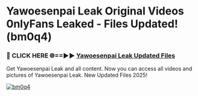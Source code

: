 # Yawoesenpai Leak Original Videos 0nlyFans Leaked - Files Updated! (bm0q4)

<h3>🔴 CLICK HERE 🌐==►► <a href="https://tinyurl.com/ehrbuxhb" rel="nofollow">Yawoesenpai Leak Updated Files</a></h3>

Get Yawoesenpai Leak and all content. Now you can access all videos and pictures of Yawoesenpai Leak. New Updated Files 2025!

[![bm0q4](https://i.imgur.com/lVYEuWS.gif)](https://tinyurl.com/ehrbuxhb)
